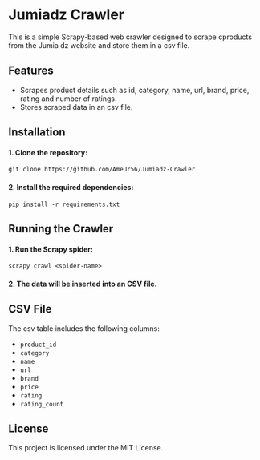 
# Jumiadz Crawler

This is a simple Scrapy-based web crawler designed to scrape cproducts from the Jumia dz website and store them in a csv file.

## Features
- Scrapes product details such as id, category, name, url, brand, price, rating and number of ratings.
- Stores scraped data in an csv file.

## Installation

#### 1. Clone the repository:
```
git clone https://github.com/AmeUr56/Jumiadz-Crawler
```
#### 2. Install the required dependencies:
```
pip install -r requirements.txt
```

## Running the Crawler

#### 1. Run the Scrapy spider:
```
scrapy crawl <spider-name>
```
#### 2. The data will be inserted into an CSV file.

## CSV File
The csv table includes the following columns:
- `product_id`
- `category`
- `name`
- `url`
- `brand`
- `price`
- `rating`
- `rating_count`

## License
This project is licensed under the MIT License.
